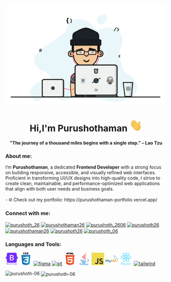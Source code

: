 <p align="center">
  <img src="Animgif4.gif"/>
</p>
<h1 align="center">Hi,I'm Purushothaman <img src="Hi%20Gif.gif" width="40" height="40"/></h1>
<h4 align="center">"The journey of a thousand miles begins with a single step." – Lao Tzu</h4>
<h3 align="left">About me:</h3>
I’m <b>Purushothaman</b>, a dedicated <b>Frontend Developer</b> with a strong focus on building responsive, accessible, and visually refined web interfaces. Proficient in transforming UI/UX designs into high-quality code, I strive to create clean, maintainable, and performance-optimized web applications that align with both user needs and business goals.<br/>
<br/>
- 🌐 Check out my portfolio: https://purushothaman-portfolio.vercel.app/

<h3 align="left">Connect with me:</h3>
<p align="left">
<a href="https://dev.to/purushoth_26" target="blank"><img align="center" src="https://raw.githubusercontent.com/rahuldkjain/github-profile-readme-generator/master/src/images/icons/Social/devto.svg" alt="purushoth_26" height="30" width="40" /></a>
<a href="https://linkedin.com/in/purushothaman26" target="blank"><img align="center" src="https://raw.githubusercontent.com/rahuldkjain/github-profile-readme-generator/master/src/images/icons/Social/linked-in-alt.svg" alt="purushothaman26" height="30" width="40" /></a>
<a href="https://instagram.com/purushoth_2606" target="blank"><img align="center" src="https://raw.githubusercontent.com/rahuldkjain/github-profile-readme-generator/master/src/images/icons/Social/instagram.svg" alt="purushoth_2606" height="30" width="40" /></a>
<a href="https://dribbble.com/purushoth26" target="blank"><img align="center" src="https://raw.githubusercontent.com/rahuldkjain/github-profile-readme-generator/master/src/images/icons/Social/dribbble.svg" alt="purushoth26" height="30" width="40" /></a>
<a href="https://www.behance.net/purushothaman26" target="blank"><img align="center" src="https://raw.githubusercontent.com/rahuldkjain/github-profile-readme-generator/master/src/images/icons/Social/behance.svg" alt="purushothaman26" height="30" width="40" /></a>
<a href="https://www.codechef.com/users/purushoth26" target="blank"><img align="center" src="https://cdn.jsdelivr.net/npm/simple-icons@3.1.0/icons/codechef.svg" alt="purushoth26" height="30" width="40" /></a>
<a href="https://www.leetcode.com/purushoth_06" target="blank"><img align="center" src="https://raw.githubusercontent.com/rahuldkjain/github-profile-readme-generator/master/src/images/icons/Social/leet-code.svg" alt="purushoth_06" height="30" width="40" /></a>
</p>

<h3 align="left">Languages and Tools:</h3>
<p align="left"> <a href="https://getbootstrap.com" target="_blank" rel="noreferrer"> <img src="https://raw.githubusercontent.com/devicons/devicon/master/icons/bootstrap/bootstrap-plain-wordmark.svg" alt="bootstrap" width="40" height="40"/></a> 
<a href="https://www.w3schools.com/css/" target="_blank" rel="noreferrer"> <img src="https://raw.githubusercontent.com/devicons/devicon/master/icons/css3/css3-original-wordmark.svg" alt="css3" width="40" height="40"/></a> 
<a href="https://www.figma.com/" target="_blank" rel="noreferrer"> <img src="https://www.vectorlogo.zone/logos/figma/figma-icon.svg" alt="figma" width="40" height="40"/></a> 
<a href="https://git-scm.com/" target="_blank" rel="noreferrer"> <img src="https://www.vectorlogo.zone/logos/git-scm/git-scm-icon.svg" alt="git" width="40" height="40"/></a> 
<a href="https://www.w3.org/html/" target="_blank" rel="noreferrer"> <img src="https://raw.githubusercontent.com/devicons/devicon/master/icons/html5/html5-original-wordmark.svg" alt="html5" width="40" height="40"/></a> 
<a href="https://www.java.com" target="_blank" rel="noreferrer"> <img src="https://raw.githubusercontent.com/devicons/devicon/master/icons/java/java-original.svg" alt="java" width="40" height="40"/></a> 
<a href="https://developer.mozilla.org/en-US/docs/Web/JavaScript" target="_blank" rel="noreferrer"> <img src="https://raw.githubusercontent.com/devicons/devicon/master/icons/javascript/javascript-original.svg" alt="javascript" width="40" height="40"/></a> 
<a href="https://www.mysql.com/" target="_blank" rel="noreferrer"> <img src="https://raw.githubusercontent.com/devicons/devicon/master/icons/mysql/mysql-original-wordmark.svg" alt="mysql" width="40" height="40"/></a> 
<a href="https://reactjs.org/" target="_blank" rel="noreferrer"> <img src="https://raw.githubusercontent.com/devicons/devicon/master/icons/react/react-original-wordmark.svg" alt="react" width="40" height="40"/></a> 
<a href="https://tailwindcss.com/" target="_blank" rel="noreferrer"> <img src="https://www.vectorlogo.zone/logos/tailwindcss/tailwindcss-icon.svg" alt="tailwind" width="40" height="40"/></a> </p>

<p><img align="left" src="https://github-readme-stats.vercel.app/api/top-langs?username=purushoth-06&show_icons=true&locale=en&layout=compact" alt="purushoth-06" /></p>

<p>&nbsp;<img align="center" src="https://github-readme-stats.vercel.app/api?username=purushoth-06&show_icons=true&locale=en" alt="purushoth-06" /></p>

